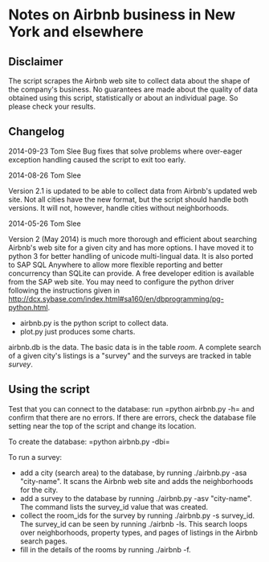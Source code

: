 Notes on Airbnb business in New York and elsewhere
==================================================

Disclaimer
----------
The script scrapes the Airbnb web site to collect data about the shape of
the company's business. No guarantees are made about the quality of data
obtained using this script, statistically or about an individual page. So 
please check your results.

Changelog
---------

2014-09-23      Tom Slee
Bug fixes that solve problems where over-eager exception handling 
caused the script to exit too early.

2014-08-26      Tom Slee

Version 2.1 is updated to be able to collect data from Airbnb's updated web
site. Not all cities have the new format, but the script should handle both 
versions. It will not, however, handle cities without neighborhoods.

2014-05-26      Tom Slee

Version 2 (May 2014) is much more thorough and efficient about searching
Airbnb's web site for a given city and has more options. I have moved it to
python 3 for better handling of unicode multi-lingual data. It is also ported
to SAP SQL Anywhere to allow more flexible reporting and better concurrency
than SQLite can provide. A free developer edition is available from the SAP web
site. You may need to configure the python driver following the instructions
given in http://dcx.sybase.com/index.html#sa160/en/dbprogramming/pg-python.html.

- airbnb.py is the python script to collect data.
- plot.py just produces some charts.

airbnb.db is the data. The basic data is in the table *room*. A complete search of a given city's listings is a "survey" and the surveys are tracked in table *survey*. 

Using the script
----------------

Test that you can connect to the database: run =python airbnb.py -h= and
confirm that there are no errors. If there are errors, check the database
file setting near the top of the script and change its location.

To create the database: =python airbnb.py -dbi=

To run a survey:
- add a city (search area) to the database, by running ./airbnb.py -asa
  "city-name". It scans the Airbnb web site and adds the neighborhoods for the
  city.
- add a survey to the database by running ./airbnb.py -asv "city-name". The
  command lists the survey_id value that was created.
- collect the room_ids for the survey by running ./airbnb.py -s survey_id. The
  survey_id can be seen by running ./airbnb -ls. This search loops over
  neighborhoods, property types, and pages of listings in the Airbnb search
  pages. 
- fill in the details of the rooms by running ./airbnb -f.


